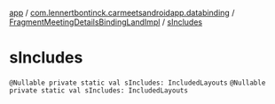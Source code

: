 [app](../../index.md) / [com.lennertbontinck.carmeetsandroidapp.databinding](../index.md) / [FragmentMeetingDetailsBindingLandImpl](index.md) / [sIncludes](./s-includes.md)

# sIncludes

`@Nullable private static val sIncludes: IncludedLayouts`
`@Nullable private static val sIncludes: IncludedLayouts`